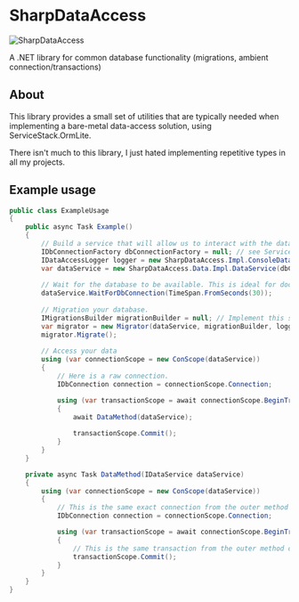 # SharpDataAccess

![SharpDataAccess](https://img.shields.io/nuget/v/SharpDataAccess.svg?style=flat&label=SharpDataAccess)

A .NET library for common database functionality (migrations, ambient connection/transactions)

## About

This library provides a small set of utilities that are typically needed when implementing a bare-metal data-access solution, using ServiceStack.OrmLite.

There isn't much to this library, I just hated implementing repetitive types in all my projects.

## Example usage

```csharp
public class ExampleUsage
{
    public async Task Example()
    {
        // Build a service that will allow us to interact with the database.
        IDbConnectionFactory dbConnectionFactory = null; // see ServiceStack.OrmLite documentation
        IDataAccessLogger logger = new SharpDataAccess.Impl.ConsoleDataAccessLogger(); // Re-implement to plug into your logging system.
        var dataService = new SharpDataAccess.Data.Impl.DataService(dbConnectionFactory, logger);
        
        // Wait for the database to be available. This is ideal for docker scenarios, where the DB isn't immediately available.
        dataService.WaitForDbConnection(TimeSpan.FromSeconds(30));
        
        // Migration your database.
        IMigrationsBuilder migrationBuilder = null; // Implement this service to discover/instantiate your migrations.
        var migrator = new Migrator(dataService, migrationBuilder, logger);
        migrator.Migrate();
        
        // Access your data
        using (var connectionScope = new ConScope(dataService))
        {
            // Here is a raw connection.
            IDbConnection connection = connectionScope.Connection;

            using (var transactionScope = await connectionScope.BeginTransaction())
            {
                await DataMethod(dataService);
                
                transactionScope.Commit();
            }
        }
    }

    private async Task DataMethod(IDataService dataService)
    {
        using (var connectionScope = new ConScope(dataService))
        {
            // This is the same exact connection from the outer method call.
            IDbConnection connection = connectionScope.Connection;

            using (var transactionScope = await connectionScope.BeginTransaction())
            {
                // This is the same transaction from the outer method call.
                transactionScope.Commit();
            }
        }
    }
}
```
